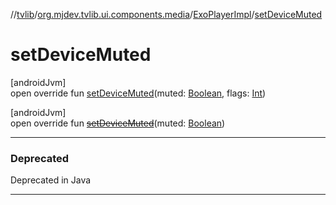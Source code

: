 //[tvlib](../../../index.md)/[org.mjdev.tvlib.ui.components.media](../index.md)/[ExoPlayerImpl](index.md)/[setDeviceMuted](set-device-muted.md)

# setDeviceMuted

[androidJvm]\
open override fun [setDeviceMuted](set-device-muted.md)(muted: [Boolean](https://kotlinlang.org/api/latest/jvm/stdlib/kotlin/-boolean/index.html), flags: [Int](https://kotlinlang.org/api/latest/jvm/stdlib/kotlin/-int/index.html))

[androidJvm]\
open override fun [~~setDeviceMuted~~](set-device-muted.md)(muted: [Boolean](https://kotlinlang.org/api/latest/jvm/stdlib/kotlin/-boolean/index.html))

---

### Deprecated

Deprecated in Java

---
